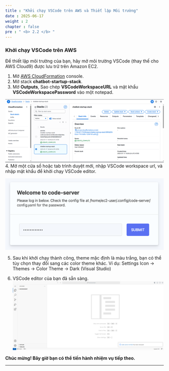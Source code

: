 ```yaml
---
title : "Khởi chạy VSCode trên AWS và Thiết lập Môi trường"
date : 2025-06-17
weight : 2
chapter : false
pre : " <b> 2.2 </b> "
---
```


### Khởi chạy VSCode trên AWS
Để thiết lập môi trường của bạn, hãy mở môi trường VSCode (thay thế cho AWS Cloud9) được lưu trữ trên Amazon EC2.

1. Mở [AWS CloudFormation](https://console.aws.amazon.com/cloudformation/home) console.
2. Mở stack **chatbot-startup-stack**.
3. Mở **Outputs**, Sao chép **VSCodeWorkspaceURL** và mật khẩu **VSCodeWorkspacePassword** vào một notepad.


![ConnectPrivate](https://github.com/PVinhP/PPV_Workshop_01/blob/main/Workshop/static/images/anh/anh6.png?raw=true)
4. Mở một cửa sổ hoặc tab trình duyệt mới, nhập VSCode workspace url, và nhập mật khẩu để khởi chạy VSCode editor.


![ConnectPrivate](https://github.com/PVinhP/PPV_Workshop_01/blob/main/Workshop/static/images/anh/anh7_1.png?raw=true)

5. Sau khi khởi chạy thành công, theme mặc định là màu trắng, bạn có thể tùy chọn thay đổi sang các color theme khác. Ví dụ: Settings Icon -> Themes -> Color Theme -> Dark (Visual Studio)

6. VSCode editor của bạn đã sẵn sàng.
![ConnectPrivate](https://github.com/PVinhP/PPV_Workshop_01/blob/main/Workshop/static/images/anh/anh7.png?raw=true)

**Chúc mừng! Bây giờ bạn có thể tiến hành nhiệm vụ tiếp theo.**

---